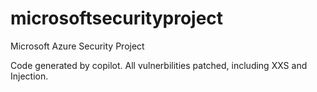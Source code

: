 # microsoftsecurityproject
Microsoft Azure Security Project


Code generated by copilot.  All vulnerbilities patched, including XXS and Injection. 